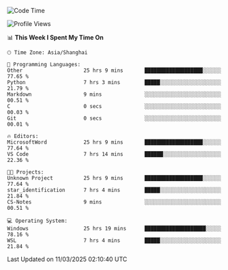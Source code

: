 <!--START_SECTION:waka-->
![Code Time](http://img.shields.io/badge/Code%20Time-2%2C376%20hrs%2014%20mins-blue)

![Profile Views](http://img.shields.io/badge/Profile%20Views-0-blue)

📊 **This Week I Spent My Time On** 

```text
🕑︎ Time Zone: Asia/Shanghai

💬 Programming Languages: 
Other                    25 hrs 9 mins       ███████████████████░░░░░░   77.65 % 
Python                   7 hrs 3 mins        █████░░░░░░░░░░░░░░░░░░░░   21.79 % 
Markdown                 9 mins              ░░░░░░░░░░░░░░░░░░░░░░░░░   00.51 % 
C                        0 secs              ░░░░░░░░░░░░░░░░░░░░░░░░░   00.03 % 
Git                      0 secs              ░░░░░░░░░░░░░░░░░░░░░░░░░   00.01 % 

🔥 Editors: 
MicrosoftWord            25 hrs 9 mins       ███████████████████░░░░░░   77.64 % 
VS Code                  7 hrs 14 mins       ██████░░░░░░░░░░░░░░░░░░░   22.36 % 

🐱‍💻 Projects: 
Unknown Project          25 hrs 9 mins       ███████████████████░░░░░░   77.64 % 
star_identification      7 hrs 4 mins        █████░░░░░░░░░░░░░░░░░░░░   21.84 % 
CS-Notes                 9 mins              ░░░░░░░░░░░░░░░░░░░░░░░░░   00.51 % 

💻 Operating System: 
Windows                  25 hrs 19 mins      ████████████████████░░░░░   78.16 % 
WSL                      7 hrs 4 mins        █████░░░░░░░░░░░░░░░░░░░░   21.84 % 
```


 Last Updated on 11/03/2025 02:10:40 UTC
<!--END_SECTION:waka-->